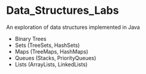 # Data_Structures_Labs
An exploration of data structures implemented in Java
* Binary Trees
* Sets (TreeSets, HashSets)
* Maps (TreeMaps, HashMaps)
* Queues (Stacks, PriorityQueues)
* Lists (ArrayLists, LinkedLists)
